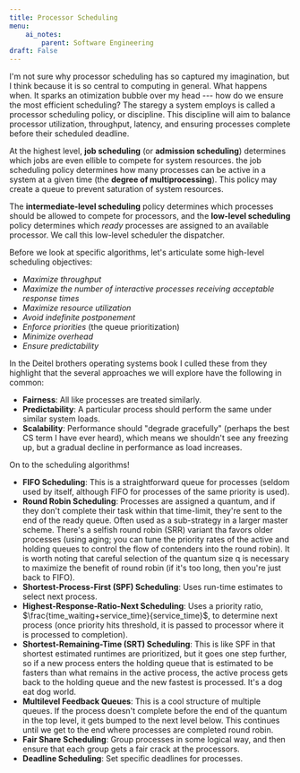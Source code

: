 ```yaml
---
title: Processor Scheduling
menu:
    ai_notes:
        parent: Software Engineering
draft: False
---
```


I'm not sure why processor scheduling has so captured my imagination, but I think
because it is so central to computing in general. What happens when. It sparks
an otimization bubble over my head --- how do we ensure the most efficient scheduling?
The staregy a system employs is called a processor scheduling policy, or discipline.
This discipline will aim to balance processor utilization, throughput, latency, and 
ensuring processes complete before their scheduled deadline. 

At the highest level, **job scheduling** (or **admission scheduling**) determines 
which jobs are even ellible to compete for system resources. the job scheduling policy
determines how many processes can be active in a system at a given time (the 
**degree of multiprocessing**). This policy may create a queue to prevent saturation
of system resources.

The **intermediate-level scheduling** policy determines which processes should
be allowed to compete for processors, and the **low-level scheduling** policy determines
which *ready* processes are assigned to an available processor. We call this low-level
scheduler the dispatcher. 

Before we look at specific algorithms, let's articulate some high-level scheduling objectives:

* *Maximize throughput*
* *Maximize the number of interactive processes receiving acceptable response times*
* *Maximize resource utilization*
* *Avoid indefinite postponement*
* *Enforce priorities* (the queue prioritization)
* *Minimize overhead*
* *Ensure predictability*

In the Deitel brothers operating systems book I culled these from they highlight that
the several approaches we will explore have the following in common:

* **Fairness**: All like processes are treated similarly. 
* **Predictability**: A particular process should perform the same under similar system loads.
* **Scalability**: Performance should "degrade gracefully" (perhaps the best CS term
I have ever heard), which means we shouldn't see any freezing up, but a gradual decline
in performance as load increases.

On to the scheduling algorithms!

* **FIFO Scheduling**: This is a straightforward queue for processes (seldom used by itself,
although FIFO for processes of the same priority is used).
* **Round Robin Scheduling**: Processes are assigned a quantum, and if they don't complete
their task within that time-limit, they're sent to the end of the ready queue. Often
used as a sub-strategy in a larger master scheme. There's a selfish round robin (SRR)
variant tha favors older processes (using aging; you can tune the priority rates of the 
active and holding queues to control the flow of contenders into the round robin). It is 
worth noting that careful selection of the quantum size q is necessary to maximize the 
benefit of round robin (if it's too long, then you're just back to FIFO). 
* **Shortest-Process-First (SPF) Scheduling**: Uses run-time estimates to select next process.
* **Highest-Response-Ratio-Next Scheduling**: Uses a priority ratio, 
$\frac{time_waiting+service_time}{service_time}$, to determine next process (once priority
hits threshold, it is passed to processor where it is processed to completion). 
* **Shortest-Remaining-Time (SRT) Scheduling**: This is like SPF in that shortest estimated
runtimes are prioritized, but it goes one step further, so if a new process enters the holding
queue that is estimated to be fasters than what remains in the active process, the active 
process gets back to the holding queue and the new fastest is processed. It's a dog 
eat dog world. 
* **Multilevel Feedback Queues**: This is a cool structure of multiple queues. If the
process doesn't complete before the end of the quantum in the top level, it gets bumped
to the next level below. This continues until we get to the end where processes are 
completed round robin.
* **Fair Share Scheduling**: Group processes in some logical way, and then ensure
that each group gets a fair crack at the processors.
* **Deadline Scheduling**: Set specific deadlines for processes. 
